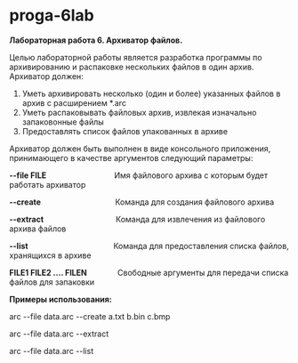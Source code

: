 # proga-6lab
**Лабораторная работа 6. Архиватор файлов.**

Целью лабораторной работы является разработка программы по архивированию
и распаковке нескольких файлов в один архив. Архиватор должен:
1. Уметь архивировать несколько (один и более) указанных файлов в архив с
расширением *.arc
2. Уметь распаковывать файловых архив, извлекая изначально запаковонные
файлы
3. Предоставлять список файлов упакованных в архиве

Архиватор должен быть выполнен в виде консольного приложения,
принимающего в качестве аргументов следующий параметры:

**--file FILE**&nbsp;&nbsp;&nbsp;&nbsp;&nbsp;&nbsp;&nbsp;&nbsp;&nbsp;&nbsp;&nbsp;&nbsp;&nbsp;&nbsp;&nbsp;&nbsp;&nbsp;&nbsp;&nbsp;&nbsp;&nbsp;&nbsp;&nbsp;&nbsp;&nbsp;&nbsp;&nbsp;&nbsp;&nbsp;&nbsp;&nbsp;Имя файлового архива с которым будет работать архиватор

**--create**&nbsp;&nbsp;&nbsp;&nbsp;&nbsp;&nbsp;&nbsp;&nbsp;&nbsp;&nbsp;&nbsp;&nbsp;&nbsp;&nbsp;&nbsp;&nbsp;&nbsp;&nbsp;&nbsp;&nbsp;&nbsp;&nbsp;&nbsp;&nbsp;&nbsp;&nbsp;&nbsp;&nbsp;&nbsp;&nbsp;&nbsp;&nbsp;&nbsp; Команда для создания файлового архива

**--extract**&nbsp;&nbsp;&nbsp;&nbsp;&nbsp;&nbsp;&nbsp;&nbsp;&nbsp;&nbsp;&nbsp;&nbsp;&nbsp;&nbsp;&nbsp;&nbsp;&nbsp;&nbsp;&nbsp;&nbsp;&nbsp;&nbsp;&nbsp;&nbsp;&nbsp;&nbsp;&nbsp;&nbsp;&nbsp;&nbsp;&nbsp;&nbsp;&nbsp;Команда для извлечения из файлового архива файлов

**--list**&nbsp;&nbsp;&nbsp;&nbsp;&nbsp;&nbsp;&nbsp;&nbsp;&nbsp;&nbsp;&nbsp;&nbsp;&nbsp;&nbsp;&nbsp;&nbsp;&nbsp;&nbsp;&nbsp;&nbsp;&nbsp;&nbsp;&nbsp;&nbsp;&nbsp;&nbsp;&nbsp;&nbsp;&nbsp;&nbsp;&nbsp;&nbsp;&nbsp;&nbsp;&nbsp;&nbsp;&nbsp;&nbsp;&nbsp;Команда для предоставления списка файлов, хранящихся в архиве

**FILE1 FILE2 .... FILEN**&nbsp;&nbsp;&nbsp;&nbsp;&nbsp;&nbsp;&nbsp;&nbsp;&nbsp;&nbsp;&nbsp;&nbsp;&nbsp;&nbsp;Свободные аргументы для передачи списка файлов для запаковки

**Примеры использования:**

arc --file data.arc --create a.txt b.bin c.bmp

arc --file data.arc --extract

arc --file data.arc --list

